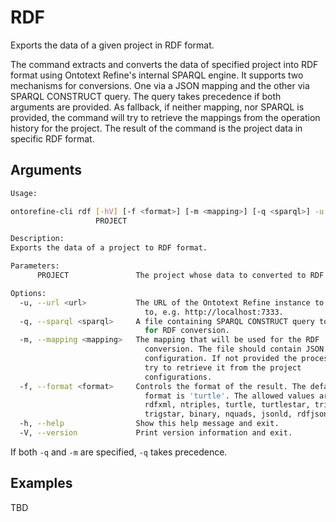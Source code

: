 # RDF

Exports the data of a given project in RDF format.

The command extracts and converts the data of specified project into RDF format using Ontotext Refine's internal SPARQL
engine. It supports two mechanisms for conversions. One via a JSON mapping and the other via SPARQL CONSTRUCT query.
The query takes precedence if both arguments are provided. As fallback, if neither mapping, nor SPARQL is provided, the
command will try to retrieve the mappings from the operation history for the project.
The result of the command is the project data in specific RDF format.

## Arguments

```bash
Usage:

ontorefine-cli rdf [-hV] [-f <format>] [-m <mapping>] [-q <sparql>] -u <url>
                   PROJECT

Description:
Exports the data of a project to RDF format.

Parameters:
      PROJECT               The project whose data to converted to RDF.

Options:
  -u, --url <url>           The URL of the Ontotext Refine instance to connect
                              to, e.g. http://localhost:7333.
  -q, --sparql <sparql>     A file containing SPARQL CONSTRUCT query to be used
                              for RDF conversion.
  -m, --mapping <mapping>   The mapping that will be used for the RDF
                              conversion. The file should contain JSON
                              configuration. If not provided the process will
                              try to retrieve it from the project
                              configurations.
  -f, --format <format>     Controls the format of the result. The default
                              format is 'turtle'. The allowed values are:
                              rdfxml, ntriples, turtle, turtlestar, trix, trig,
                              trigstar, binary, nquads, jsonld, rdfjson
  -h, --help                Show this help message and exit.
  -V, --version             Print version information and exit.
```

If both `-q` and `-m` are specified, `-q` takes precedence.

## Examples

TBD
